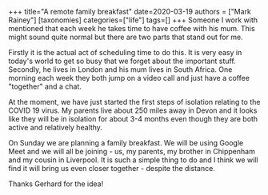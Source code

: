 +++
title="A remote family breakfast"
date=2020-03-19
authors = ["Mark Rainey"]
[taxonomies]
categories=["life"]
tags=[]
+++
Someone I work with mentioned that each week he takes time to have coffee with his mum. This might sound quite normal but there are two parts that stand out for me. 
<!-- more -->

Firstly it is the actual act of scheduling time to do this. It is very easy in today's world to get so busy that we forget about the important stuff. Secondly, he lives in London and his mum lives in South Africa. One morning each week they both jump on a video call and just have a coffee "together" and a chat. 

At the moment, we have just started the first steps of isolation relating to the COVID 19 virus. My parents live about 250 miles away in Devon and it looks like they will be in isolation for about 3-4 months even though they are both active and relatively healthy. 

On Sunday we are planning a family breakfast. We will be using Google Meet and we will all be joining - us, my parents, my brother in Chippenham and my cousin in Liverpool. It is such a simple thing to do and I think we will find it will bring us even closer together - despite the distance.

Thanks Gerhard for the idea!
